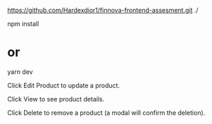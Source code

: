 <!-- gettin started clone the project to your code editor -->
https://github.com/Hardexdior1/finnova-frontend-assesment.git ./

<!-- install dependencies -->
npm install

 <!-- npm run dev -->
# or
yarn dev

<!-- Open your browser and go to http://localhost:3000 -->
 
 <!-- Usage -->

Click Edit Product to update a product.

Click View to see product details.

Click Delete to remove a product (a modal will confirm the deletion).